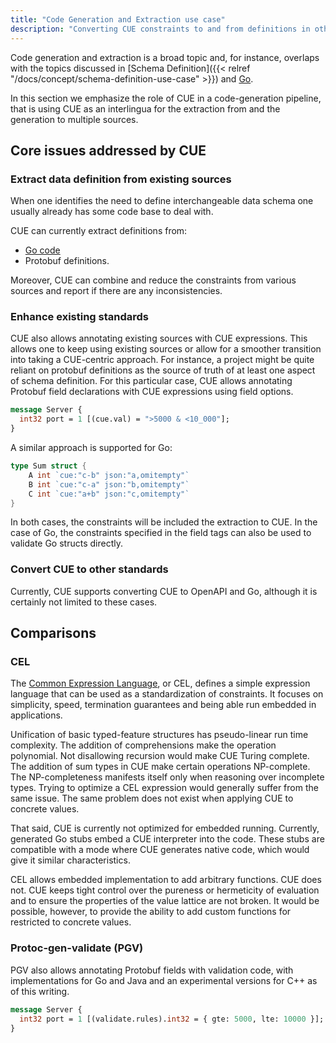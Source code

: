 ```yaml
---
title: "Code Generation and Extraction use case"
description: "Converting CUE constraints to and from definitions in other languages"
---
```


Code generation and extraction is a broad topic and, for instance, overlaps
with the topics discussed in
[Schema Definition]({{< relref "/docs/concept/schema-definition-use-case" >}}) and
[Go](/docs/integrations/go). <!-- TODO: update link after other docs are imported -->

In this section we emphasize the role of CUE in a code-generation pipeline,
that is using CUE as an interlingua for the extraction from and the
generation to multiple sources.


## Core issues addressed by CUE

### Extract data definition from existing sources

When one identifies the need to define interchangeable data schema
one usually already has some code base to deal with.

CUE can currently extract definitions from:

- [Go code](/docs/integrations/go#extract-cue-from-go) <!-- TODO: update link after other docs are imported -->
- Protobuf definitions.

Moreover, CUE can combine and reduce the constraints from various sources
and report if there are any inconsistencies.


### Enhance existing standards

CUE also allows annotating existing sources with CUE expressions.
This allows one to keep using existing sources or allow for a smoother
transition into taking a CUE-centric approach.
For instance, a project might be quite reliant on protobuf definitions
as the source of truth of at least one aspect of schema definition.
For this particular case, CUE allows annotating Protobuf field declarations
with CUE expressions using field options.

```proto
message Server {
  int32 port = 1 [(cue.val) = ">5000 & <10_000"];
}
```

A similar approach is supported for Go:

```go
type Sum struct {
    A int `cue:"c-b" json:"a,omitempty"`
    B int `cue:"c-a" json:"b,omitempty"`
    C int `cue:"a+b" json:"c,omitempty"`
}
```

In both cases, the constraints will be included the extraction to CUE.
In the case of Go, the constraints specified in the field tags can also
be used to validate Go structs directly.


### Convert CUE to other standards

Currently, CUE supports converting CUE to OpenAPI and Go, although it is
certainly not limited to these cases.


## Comparisons

### CEL

The [Common Expression Language](https://github.com/google/cel-spec),
or CEL, defines a simple expression language that can be used as a
standardization of constraints.
It focuses on simplicity, speed, termination guarantees and
being able run embedded in applications.

Unification of basic typed-feature structures has pseudo-linear run
time complexity.
The addition of comprehensions make the operation polynomial.
Not disallowing recursion would make CUE Turing complete.
The addition of sum types in CUE make certain operations NP-complete.
The NP-completeness manifests itself only when reasoning over incomplete types.
Trying to optimize a CEL expression would generally suffer from the same issue.
The same problem does not exist when applying CUE to concrete values.

That said, CUE is currently not optimized for embedded running.
Currently, generated Go stubs embed a CUE interpreter into the code.
These stubs are compatible with a mode where CUE generates native code,
which would give it similar characteristics.

CEL allows embedded implementation to add arbitrary functions.
CUE does not.
CUE keeps tight control over the pureness or hermeticity of evaluation
and to ensure the properties of the value lattice are not broken.
It would be possible, however, to provide the ability to add custom functions
for restricted to concrete values.


### Protoc-gen-validate (PGV)

PGV also allows annotating Protobuf fields with validation code,
with implementations for Go and Java and an experimental versions for C++
as of this writing.


```proto
message Server {
  int32 port = 1 [(validate.rules).int32 = { gte: 5000, lte: 10000 }];
}
```
